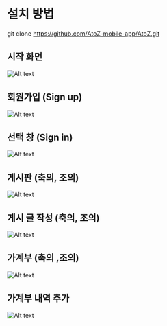 설치 방법
====================
git clone https://github.com/AtoZ-mobile-app/AtoZ.git
## 시작 화면
![Alt text](/AndroidStudioProjects/img/login.PNG)
## 회원가입 (Sign up)
![Alt text](/AndroidStudioProjects/img/signup.PNG)
## 선택 창 (Sign in)
![Alt text](/AndroidStudioProjects/img/signin.PNG)
## 게시판 (축의, 조의)
![Alt text](/AndroidStudioProjects/img/board.PNG)
## 게시 글 작성 (축의, 조의)
![Alt text](/AndroidStudioProjects/img/post.PNG)
## 가계부 (축의 ,조의)
![Alt text](/AndroidStudioProjects/img/cal.PNG)
## 가계부 내역 추가
![Alt text](/AndroidStudioProjects/img/caladd.PNG)